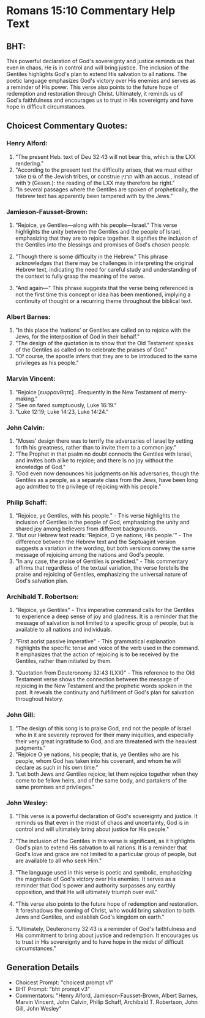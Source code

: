 # Romans 15:10 Commentary Help Text

## BHT:
This powerful declaration of God's sovereignty and justice reminds us that even in chaos, He is in control and will bring justice. The inclusion of the Gentiles highlights God's plan to extend His salvation to all nations. The poetic language emphasizes God's victory over His enemies and serves as a reminder of His power. This verse also points to the future hope of redemption and restoration through Christ. Ultimately, it reminds us of God's faithfulness and encourages us to trust in His sovereignty and have hope in difficult circumstances.

## Choicest Commentary Quotes:
### Henry Alford:
1. "The present Heb. text of Deu 32:43 will not bear this, which is the LXX rendering."
2. "According to the present text the difficulty arises, that we must either take גּוֹיִם of the Jewish tribes, or construe הִרְנִין with an accus., instead of with לְ (Gesen.): the reading of the LXX may therefore be right."
3. "In several passages where the Gentiles are spoken of prophetically, the Hebrew text has apparently been tampered with by the Jews."

### Jamieson-Fausset-Brown:
1. "Rejoice, ye Gentiles—along with his people—Israel." This verse highlights the unity between the Gentiles and the people of Israel, emphasizing that they are to rejoice together. It signifies the inclusion of the Gentiles into the blessings and promises of God's chosen people.

2. "Though there is some difficulty in the Hebrew." This phrase acknowledges that there may be challenges in interpreting the original Hebrew text, indicating the need for careful study and understanding of the context to fully grasp the meaning of the verse.

3. "And again—" This phrase suggests that the verse being referenced is not the first time this concept or idea has been mentioned, implying a continuity of thought or a recurring theme throughout the biblical text.

### Albert Barnes:
1. "In this place the 'nations' or Gentiles are called on to rejoice with the Jews, for the interposition of God in their behalf."
2. "The design of the quotation is to show that the Old Testament speaks of the Gentiles as called on to celebrate the praises of God."
3. "Of course, the apostle infers that they are to be introduced to the same privileges as his people."

### Marvin Vincent:
1. "Rejoice [ευφρανθητε] . Frequently in the New Testament of merry-making." 
2. "See on fared sumptuously, Luke 16:19." 
3. "Luke 12:19; Luke 14:23, Luke 14:24."

### John Calvin:
1. "Moses’ design there was to terrify the adversaries of Israel by setting forth his greatness, rather than to invite them to a common joy."
2. "The Prophet in that psalm no doubt connects the Gentiles with Israel, and invites both alike to rejoice; and there is no joy without the knowledge of God."
3. "God even now denounces his judgments on his adversaries, though the Gentiles as a people, as a separate class from the Jews, have been long ago admitted to the privilege of rejoicing with his people."

### Philip Schaff:
1. "Rejoice, ye Gentiles, with his people." - This verse highlights the inclusion of Gentiles in the people of God, emphasizing the unity and shared joy among believers from different backgrounds.
2. "But our Hebrew text reads: 'Rejoice, O ye nations, His people.'" - The difference between the Hebrew text and the Septuagint version suggests a variation in the wording, but both versions convey the same message of rejoicing among the nations and God's people.
3. "In any case, the praise of Gentiles is predicted." - This commentary affirms that regardless of the textual variation, the verse foretells the praise and rejoicing of Gentiles, emphasizing the universal nature of God's salvation plan.

### Archibald T. Robertson:
1. "Rejoice, ye Gentiles" - This imperative command calls for the Gentiles to experience a deep sense of joy and gladness. It is a reminder that the message of salvation is not limited to a specific group of people, but is available to all nations and individuals.

2. "First aorist passive imperative" - This grammatical explanation highlights the specific tense and voice of the verb used in the command. It emphasizes that the action of rejoicing is to be received by the Gentiles, rather than initiated by them.

3. "Quotation from Deuteronomy 32:43 (LXX)" - This reference to the Old Testament verse shows the connection between the message of rejoicing in the New Testament and the prophetic words spoken in the past. It reveals the continuity and fulfillment of God's plan for salvation throughout history.

### John Gill:
1. "The design of this song is to praise God, and not the people of Israel who in it are severely reproved for their many iniquities, and especially their very great ingratitude to God, and are threatened with the heaviest judgments."
2. "Rejoice O ye nations, his people; that is, ye Gentiles who are his people, whom God has taken into his covenant, and whom he will declare as such in his own time."
3. "Let both Jews and Gentiles rejoice; let them rejoice together when they come to be fellow heirs, and of the same body, and partakers of the same promises and privileges."

### John Wesley:
1. "This verse is a powerful declaration of God's sovereignty and justice. It reminds us that even in the midst of chaos and uncertainty, God is in control and will ultimately bring about justice for His people."

2. "The inclusion of the Gentiles in this verse is significant, as it highlights God's plan to extend His salvation to all nations. It is a reminder that God's love and grace are not limited to a particular group of people, but are available to all who seek Him."

3. "The language used in this verse is poetic and symbolic, emphasizing the magnitude of God's victory over His enemies. It serves as a reminder that God's power and authority surpasses any earthly opposition, and that He will ultimately triumph over evil."

4. "This verse also points to the future hope of redemption and restoration. It foreshadows the coming of Christ, who would bring salvation to both Jews and Gentiles, and establish God's kingdom on earth."

5. "Ultimately, Deuteronomy 32:43 is a reminder of God's faithfulness and His commitment to bring about justice and redemption. It encourages us to trust in His sovereignty and to have hope in the midst of difficult circumstances."


## Generation Details
- Choicest Prompt: "choicest prompt v1"
- BHT Prompt: "bht prompt v3"
- Commentators: "Henry Alford, Jamieson-Fausset-Brown, Albert Barnes, Marvin Vincent, John Calvin, Philip Schaff, Archibald T. Robertson, John Gill, John Wesley"

